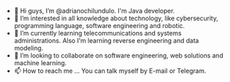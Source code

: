 - 👋 Hi guys, I’m @adrianochilundulo. I'm Java developer.
- 👀 I’m interested in all knowledge about technology, like cybersecurity, programming language, software engineering and robotic.
- 🌱 I’m currently learning telecommunications and systems administrations. Also I'm learning reverse engineering and data modeling.
- 💞️ I’m looking to collaborate on software engineering, web solutions and machine learning.
- 📫 How to reach me ... You can talk myself by E-mail or Telegram.

<!---
adrianochilundulo/adrianochilundulo is a ✨ special ✨ repository because its `README.md` (this file) appears on your GitHub profile.
You can click the Preview link to take a look at your changes.
--->
